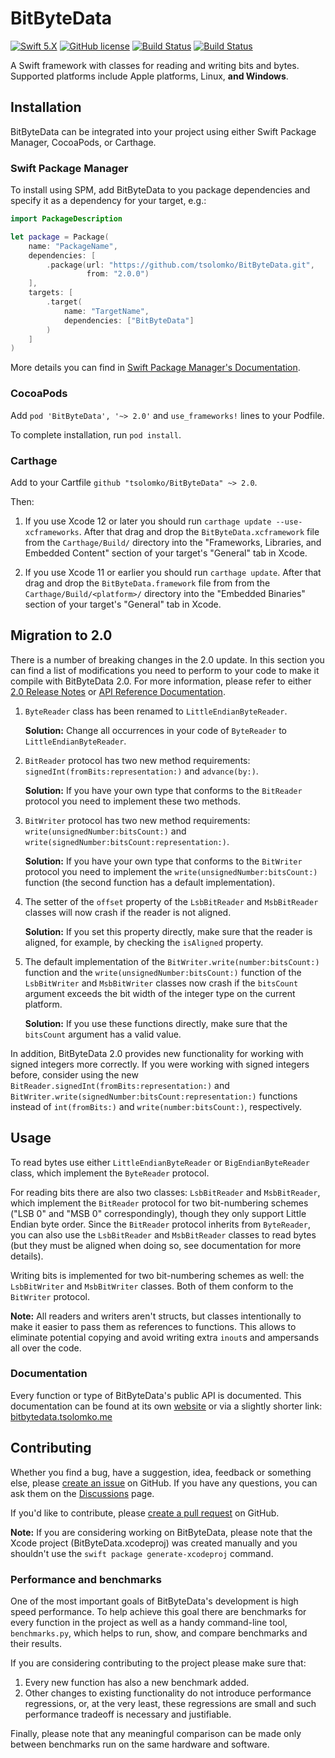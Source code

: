 # BitByteData

[![Swift 5.X](https://img.shields.io/badge/Swift-5.X-blue.svg)](https://developer.apple.com/swift/)
[![GitHub license](https://img.shields.io/badge/license-MIT-lightgrey.svg)](https://raw.githubusercontent.com/tsolomko/BitByteData/master/LICENSE)
[![Build Status](https://travis-ci.com/tsolomko/BitByteData.svg?branch=develop)](https://travis-ci.com/tsolomko/BitByteData)
[![Build Status](https://dev.azure.com/tsolomko/BitByteData/_apis/build/status/tsolomko.BitByteData?branchName=develop)](https://dev.azure.com/tsolomko/BitByteData/_build/latest?definitionId=2&branchName=develop)

A Swift framework with classes for reading and writing bits and bytes. Supported platforms include Apple platforms,
Linux, __and Windows__.

## Installation

BitByteData can be integrated into your project using either Swift Package Manager, CocoaPods, or Carthage.

### Swift Package Manager

To install using SPM, add BitByteData to you package dependencies and specify it as a dependency for your target, e.g.:

```swift
import PackageDescription

let package = Package(
    name: "PackageName",
    dependencies: [
        .package(url: "https://github.com/tsolomko/BitByteData.git",
                 from: "2.0.0")
    ],
    targets: [
        .target(
            name: "TargetName",
            dependencies: ["BitByteData"]
        )
    ]
)
```

More details you can find in [Swift Package Manager's Documentation](https://github.com/apple/swift-package-manager/tree/main/Documentation).

### CocoaPods

Add `pod 'BitByteData', '~> 2.0'` and `use_frameworks!` lines to your Podfile.

To complete installation, run `pod install`.

### Carthage

Add to your Cartfile `github "tsolomko/BitByteData" ~> 2.0`.

Then:

1. If you use Xcode 12 or later you should run `carthage update --use-xcframeworks`. After that drag
and drop the `BitByteData.xcframework` file from the `Carthage/Build/` directory into the "Frameworks, Libraries, and
Embedded Content" section of your target's "General" tab in Xcode.

2. If you use Xcode 11 or earlier you should run `carthage update`. After that drag and drop the
`BitByteData.framework` file from from the `Carthage/Build/<platform>/` directory into the "Embedded Binaries" section
of your target's "General" tab in Xcode.

## Migration to 2.0

There is a number of breaking changes in the 2.0 update. In this section you can find a list of modifications you need
to perform to your code to make it compile with BitByteData 2.0. For more information, please refer to either
[2.0 Release Notes](https://github.com/tsolomko/BitByteData/releases/tag/2.0.0) or
[API Reference Documentation](http://tsolomko.github.io/BitByteData).

1. `ByteReader` class has been renamed to `LittleEndianByteReader`.

    __Solution:__ Change all occurrences in your code of `ByteReader` to `LittleEndianByteReader`.

2. `BitReader` protocol has two new method requirements: `signedInt(fromBits:representation:)` and `advance(by:)`.

    __Solution:__ If you have your own type that conforms to the `BitReader` protocol you need to implement these two
    methods.

3. `BitWriter` protocol has two new method requirements: `write(unsignedNumber:bitsCount:)` and
`write(signedNumber:bitsCount:representation:)`.

    __Solution:__ If you have your own type that conforms to the `BitWriter` protocol you need to implement the
`write(unsignedNumber:bitsCount:)` function (the second function has a default implementation).

4. The setter of the `offset` property of the `LsbBitReader` and `MsbBitReader` classes will now crash if the reader
is not aligned.

    __Solution:__ If you set this property directly, make sure that the reader is aligned, for example, by checking the
`isAligned` property.

5. The default implementation of the `BitWriter.write(number:bitsCount:)` function and the
`write(unsignedNumber:bitsCount:)` function of the `LsbBitWriter` and `MsbBitWriter` classes now crash if the
`bitsCount` argument exceeds the bit width of the integer type on the current platform.

    __Solution:__ If you use these functions directly, make sure that the `bitsCount` argument has a valid value.

In addition, BitByteData 2.0 provides new functionality for working with signed integers more correctly. If you were
working with signed integers before, consider using the new `BitReader.signedInt(fromBits:representation:)` and
`BitWriter.write(signedNumber:bitsCount:representation:)` functions instead of `int(fromBits:)` and
`write(number:bitsCount:)`, respectively.

## Usage

To read bytes use either `LittleEndianByteReader` or `BigEndianByteReader` class, which implement the `ByteReader`
protocol.

For reading bits there are also two classes: `LsbBitReader` and `MsbBitReader`, which implement the `BitReader` protocol
for two bit-numbering schemes ("LSB 0" and "MSB 0" correspondingly), though they only support Little Endian byte order.
Since the `BitReader` protocol inherits from `ByteReader`, you can also use the `LsbBitReader` and `MsbBitReader`
classes to read bytes (but they must be aligned when doing so, see documentation for more details).

Writing bits is implemented for two bit-numbering schemes as well: the `LsbBitWriter` and `MsbBitWriter` classes. Both
of them conform to the `BitWriter` protocol.

__Note:__ All readers and writers aren't structs, but classes intentionally to make it easier to pass them as references
to functions. This allows to eliminate potential copying and avoid writing extra `inout`s and ampersands all over the
code.

### Documentation

Every function or type of BitByteData's public API is documented. This documentation can be found at its own
[website](http://tsolomko.github.io/BitByteData) or via a slightly shorter link:
[bitbytedata.tsolomko.me](http://bitbytedata.tsolomko.me)

## Contributing

Whether you find a bug, have a suggestion, idea, feedback or something else, please
[create an issue](https://github.com/tsolomko/BitByteData/issues) on GitHub. If you have any questions, you can ask
them on the [Discussions](https://github.com/tsolomko/BitByteData/discussions) page.

If you'd like to contribute, please [create a pull request](https://github.com/tsolomko/BitByteData/pulls) on GitHub.

__Note:__ If you are considering working on BitByteData, please note that the Xcode project (BitByteData.xcodeproj)
was created manually and you shouldn't use the `swift package generate-xcodeproj` command.

### Performance and benchmarks

One of the most important goals of BitByteData's development is high speed performance. To help achieve this goal there
are benchmarks for every function in the project as well as a handy command-line tool, `benchmarks.py`, which helps to
run, show, and compare benchmarks and their results.

If you are considering contributing to the project please make sure that:

1. Every new function has also a new benchmark added.
2. Other changes to existing functionality do not introduce performance regressions, or, at the very least, these
   regressions are small and such performance tradeoff is necessary and justifiable.

Finally, please note that any meaningful comparison can be made only between benchmarks run on the same hardware and
software.
